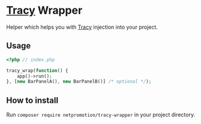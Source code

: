 # [Tracy] Wrapper

Helper which helps you with [Tracy] injection into your project.


## Usage

```php
<?php // index.php

tracy_wrap(function() {
    app()->run();
}, [new BarPanelA(), new BarPanelB()] /* optional */);
```


## How to install

Run `composer require netpromotion/tracy-wrapper` in your project directory.



[Tracy]:https://tracy.nette.org/
